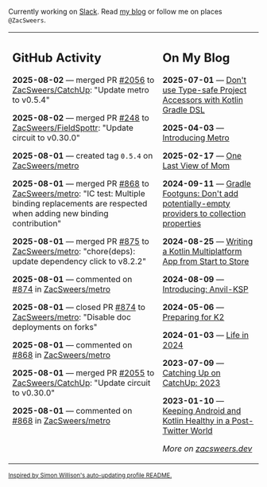 Currently working on [Slack](https://slack.com/). Read [my blog](https://zacsweers.dev/) or follow me on places `@ZacSweers`.

<table><tr><td valign="top" width="60%">

## GitHub Activity
<!-- githubActivity starts -->
**2025-08-02** — merged PR [#2056](https://github.com/ZacSweers/CatchUp/pull/2056) to [ZacSweers/CatchUp](https://github.com/ZacSweers/CatchUp): "Update metro to v0.5.4"

**2025-08-02** — merged PR [#248](https://github.com/ZacSweers/FieldSpottr/pull/248) to [ZacSweers/FieldSpottr](https://github.com/ZacSweers/FieldSpottr): "Update circuit to v0.30.0"

**2025-08-01** — created tag `0.5.4` on [ZacSweers/metro](https://github.com/ZacSweers/metro)

**2025-08-01** — merged PR [#868](https://github.com/ZacSweers/metro/pull/868) to [ZacSweers/metro](https://github.com/ZacSweers/metro): "IC test: Multiple binding replacements are respected when adding new binding contribution"

**2025-08-01** — merged PR [#875](https://github.com/ZacSweers/metro/pull/875) to [ZacSweers/metro](https://github.com/ZacSweers/metro): "chore(deps): update dependency click to v8.2.2"

**2025-08-01** — commented on [#874](https://github.com/ZacSweers/metro/pull/874#issuecomment-3146150127) in [ZacSweers/metro](https://github.com/ZacSweers/metro)

**2025-08-01** — closed PR [#874](https://github.com/ZacSweers/metro/pull/874) to [ZacSweers/metro](https://github.com/ZacSweers/metro): "Disable doc deployments on forks"

**2025-08-01** — commented on [#868](https://github.com/ZacSweers/metro/pull/868#issuecomment-3146147826) in [ZacSweers/metro](https://github.com/ZacSweers/metro)

**2025-08-01** — merged PR [#2055](https://github.com/ZacSweers/CatchUp/pull/2055) to [ZacSweers/CatchUp](https://github.com/ZacSweers/CatchUp): "Update circuit to v0.30.0"

**2025-08-01** — commented on [#868](https://github.com/ZacSweers/metro/pull/868#issuecomment-3146120009) in [ZacSweers/metro](https://github.com/ZacSweers/metro)
<!-- githubActivity ends -->
</td><td valign="top" width="40%">

## On My Blog
<!-- blog starts -->
**2025-07-01** — [Don't use Type-safe Project Accessors with Kotlin Gradle DSL](https://www.zacsweers.dev/dont-use-type-safe-project-accessors-with-kotlin-gradle-dsl/)

**2025-04-03** — [Introducing Metro](https://www.zacsweers.dev/introducing-metro/)

**2025-02-17** — [One Last View of Mom](https://www.zacsweers.dev/one-last-view-of-mom/)

**2024-09-11** — [Gradle Footguns: Don't add potentially-empty providers to collection properties](https://www.zacsweers.dev/gradle-footgun-adding-empty-providers-to-collection-properties/)

**2024-08-25** — [Writing a Kotlin Multiplatform App from Start to Store](https://www.zacsweers.dev/writing-a-kotlin-multiplatform-app-from-start-to-store/)

**2024-08-09** — [Introducing: Anvil-KSP](https://www.zacsweers.dev/introducing-anvil-ksp/)

**2024-05-06** — [Preparing for K2](https://www.zacsweers.dev/preparing-for-k2/)

**2024-01-03** — [Life in 2024](https://www.zacsweers.dev/life-in-2024/)

**2023-07-09** — [Catching Up on CatchUp: 2023](https://www.zacsweers.dev/catching-up-on-catchup-2023/)

**2023-01-10** — [Keeping Android and Kotlin Healthy in a Post-Twitter World](https://www.zacsweers.dev/keeping-android-healthy/)
<!-- blog ends -->
_More on [zacsweers.dev](https://zacsweers.dev/)_
</td></tr></table>

<sub><a href="https://simonwillison.net/2020/Jul/10/self-updating-profile-readme/">Inspired by Simon Willison's auto-updating profile README.</a></sub>